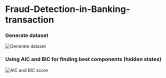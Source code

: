 # Fraud-Detection-in-Banking-transaction

### Generate dataset
![Generate dataset](https://user-images.githubusercontent.com/112948322/214901793-7ca8fd90-835d-4fce-9fee-2e898ba2d764.png)

### Using AIC and BIC for finding best components (hidden states)
![AIC and BIC score](https://user-images.githubusercontent.com/112948322/214902125-0db7cb25-d789-415d-86f7-1a3b29cb9d55.png)
